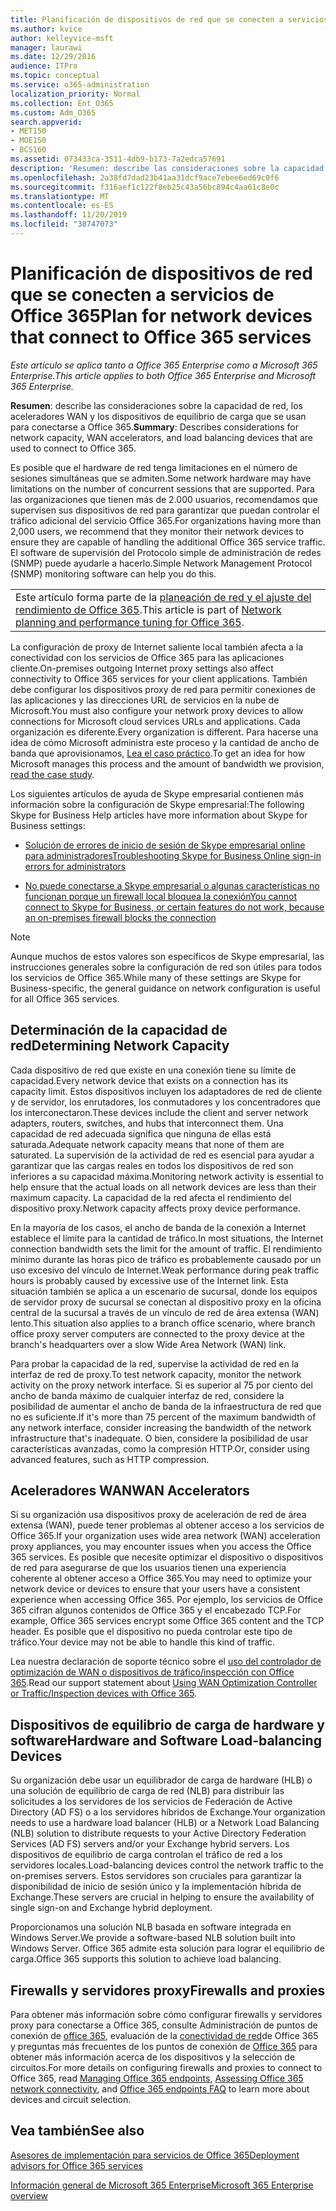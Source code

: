 ```yaml
---
title: Planificación de dispositivos de red que se conecten a servicios de Office 365
ms.author: kvice
author: kelleyvice-msft
manager: laurawi
ms.date: 12/29/2016
audience: ITPro
ms.topic: conceptual
ms.service: o365-administration
localization_priority: Normal
ms.collection: Ent_O365
ms.custom: Adm_O365
search.appverid:
- MET150
- MOE150
- BCS160
ms.assetid: 073433ca-3511-4db9-b173-7a2edca57691
description: 'Resumen: describe las consideraciones sobre la capacidad de red, los aceleradores WAN y los dispositivos de equilibrio de carga que se usan para conectarse a Office 365.'
ms.openlocfilehash: 2a38fd7dad23b41aa31dcf9ace7ebee6ed69c0f6
ms.sourcegitcommit: f316aef1c122f8eb25c43a56bc894c4aa61c8e0c
ms.translationtype: MT
ms.contentlocale: es-ES
ms.lasthandoff: 11/20/2019
ms.locfileid: "38747073"
---
```

# <a name="plan-for-network-devices-that-connect-to-office-365-services"></a><span data-ttu-id="aaf85-103">Planificación de dispositivos de red que se conecten a servicios de Office 365</span><span class="sxs-lookup"><span data-stu-id="aaf85-103">Plan for network devices that connect to Office 365 services</span></span>

<span data-ttu-id="aaf85-104">*Este artículo se aplica tanto a Office 365 Enterprise como a Microsoft 365 Enterprise.*</span><span class="sxs-lookup"><span data-stu-id="aaf85-104">*This article applies to both Office 365 Enterprise and Microsoft 365 Enterprise.*</span></span>
  
<span data-ttu-id="aaf85-105">**Resumen**: describe las consideraciones sobre la capacidad de red, los aceleradores WAN y los dispositivos de equilibrio de carga que se usan para conectarse a Office 365.</span><span class="sxs-lookup"><span data-stu-id="aaf85-105">**Summary**: Describes considerations for network capacity, WAN accelerators, and load balancing devices that are used to connect to Office 365.</span></span>

<span data-ttu-id="aaf85-106">Es posible que el hardware de red tenga limitaciones en el número de sesiones simultáneas que se admiten.</span><span class="sxs-lookup"><span data-stu-id="aaf85-106">Some network hardware may have limitations on the number of concurrent sessions that are supported.</span></span> <span data-ttu-id="aaf85-107">Para las organizaciones que tienen más de 2.000 usuarios, recomendamos que supervisen sus dispositivos de red para garantizar que puedan controlar el tráfico adicional del servicio Office 365.</span><span class="sxs-lookup"><span data-stu-id="aaf85-107">For organizations having more than 2,000 users, we recommend that they monitor their network devices to ensure they are capable of handling the additional Office 365 service traffic.</span></span> <span data-ttu-id="aaf85-108">El software de supervisión del Protocolo simple de administración de redes (SNMP) puede ayudarle a hacerlo.</span><span class="sxs-lookup"><span data-stu-id="aaf85-108">Simple Network Management Protocol (SNMP) monitoring software can help you do this.</span></span>

||
|:-----|
| <span data-ttu-id="aaf85-109">Este artículo forma parte de la [planeación de red y el ajuste del rendimiento de Office 365](https://aka.ms/tune).</span><span class="sxs-lookup"><span data-stu-id="aaf85-109">This article is part of [Network planning and performance tuning for Office 365](https://aka.ms/tune).</span></span>|

<span data-ttu-id="aaf85-110">La configuración de proxy de Internet saliente local también afecta a la conectividad con los servicios de Office 365 para las aplicaciones cliente.</span><span class="sxs-lookup"><span data-stu-id="aaf85-110">On-premises outgoing Internet proxy settings also affect connectivity to Office 365 services for your client applications.</span></span> <span data-ttu-id="aaf85-111">También debe configurar los dispositivos proxy de red para permitir conexiones de las aplicaciones y las direcciones URL de servicios en la nube de Microsoft.</span><span class="sxs-lookup"><span data-stu-id="aaf85-111">You must also configure your network proxy devices to allow connections for Microsoft cloud services URLs and applications.</span></span> <span data-ttu-id="aaf85-112">Cada organización es diferente.</span><span class="sxs-lookup"><span data-stu-id="aaf85-112">Every organization is different.</span></span> <span data-ttu-id="aaf85-113">Para hacerse una idea de cómo Microsoft administra este proceso y la cantidad de ancho de banda que aprovisionamos, [Lea el caso práctico](https://www.microsoft.com/itshowcase/Article/Content/631/Optimizing-network-performance-for-Microsoft-Office-365).</span><span class="sxs-lookup"><span data-stu-id="aaf85-113">To get an idea for how Microsoft manages this process and the amount of bandwidth we provision, [read the case study](https://www.microsoft.com/itshowcase/Article/Content/631/Optimizing-network-performance-for-Microsoft-Office-365).</span></span>
  
<span data-ttu-id="aaf85-114">Los siguientes artículos de ayuda de Skype empresarial contienen más información sobre la configuración de Skype empresarial:</span><span class="sxs-lookup"><span data-stu-id="aaf85-114">The following Skype for Business Help articles have more information about Skype for Business settings:</span></span>
  
- [<span data-ttu-id="aaf85-115">Solución de errores de inicio de sesión de Skype empresarial online para administradores</span><span class="sxs-lookup"><span data-stu-id="aaf85-115">Troubleshooting Skype for Business Online sign-in errors for administrators</span></span>](https://docs.microsoft.com/skypeforbusiness/set-up-skype-for-business-online/troubleshooting-sign-in-errors-for-admins)

- [<span data-ttu-id="aaf85-116">No puede conectarse a Skype empresarial o algunas características no funcionan porque un firewall local bloquea la conexión</span><span class="sxs-lookup"><span data-stu-id="aaf85-116">You cannot connect to Skype for Business, or certain features do not work, because an on-premises firewall blocks the connection</span></span>](https://go.microsoft.com/fwlink/p/?LinkID=243625)

> [!NOTE]
> <span data-ttu-id="aaf85-117">Aunque muchos de estos valores son específicos de Skype empresarial, las instrucciones generales sobre la configuración de red son útiles para todos los servicios de Office 365.</span><span class="sxs-lookup"><span data-stu-id="aaf85-117">While many of these settings are Skype for Business-specific, the general guidance on network configuration is useful for all Office 365 services.</span></span>
  
## <a name="determining-network-capacity"></a><span data-ttu-id="aaf85-118">Determinación de la capacidad de red</span><span class="sxs-lookup"><span data-stu-id="aaf85-118">Determining Network Capacity</span></span>

<span data-ttu-id="aaf85-119">Cada dispositivo de red que existe en una conexión tiene su límite de capacidad.</span><span class="sxs-lookup"><span data-stu-id="aaf85-119">Every network device that exists on a connection has its capacity limit.</span></span> <span data-ttu-id="aaf85-120">Estos dispositivos incluyen los adaptadores de red de cliente y de servidor, los enrutadores, los conmutadores y los concentradores que los interconectaron.</span><span class="sxs-lookup"><span data-stu-id="aaf85-120">These devices include the client and server network adapters, routers, switches, and hubs that interconnect them.</span></span> <span data-ttu-id="aaf85-121">Una capacidad de red adecuada significa que ninguna de ellas está saturada.</span><span class="sxs-lookup"><span data-stu-id="aaf85-121">Adequate network capacity means that none of them are saturated.</span></span> <span data-ttu-id="aaf85-122">La supervisión de la actividad de red es esencial para ayudar a garantizar que las cargas reales en todos los dispositivos de red son inferiores a su capacidad máxima.</span><span class="sxs-lookup"><span data-stu-id="aaf85-122">Monitoring network activity is essential to help ensure that the actual loads on all network devices are less than their maximum capacity.</span></span> <span data-ttu-id="aaf85-123">La capacidad de la red afecta el rendimiento del dispositivo proxy.</span><span class="sxs-lookup"><span data-stu-id="aaf85-123">Network capacity affects proxy device performance.</span></span>
  
<span data-ttu-id="aaf85-124">En la mayoría de los casos, el ancho de banda de la conexión a Internet establece el límite para la cantidad de tráfico.</span><span class="sxs-lookup"><span data-stu-id="aaf85-124">In most situations, the Internet connection bandwidth sets the limit for the amount of traffic.</span></span> <span data-ttu-id="aaf85-125">El rendimiento mínimo durante las horas pico de tráfico es probablemente causado por un uso excesivo del vínculo de Internet.</span><span class="sxs-lookup"><span data-stu-id="aaf85-125">Weak performance during peak traffic hours is probably caused by excessive use of the Internet link.</span></span> <span data-ttu-id="aaf85-126">Esta situación también se aplica a un escenario de sucursal, donde los equipos de servidor proxy de sucursal se conectan al dispositivo proxy en la oficina central de la sucursal a través de un vínculo de red de área extensa (WAN) lento.</span><span class="sxs-lookup"><span data-stu-id="aaf85-126">This situation also applies to a branch office scenario, where branch office proxy server computers are connected to the proxy device at the branch's headquarters over a slow Wide Area Network (WAN) link.</span></span>
  
<span data-ttu-id="aaf85-127">Para probar la capacidad de la red, supervise la actividad de red en la interfaz de red de proxy.</span><span class="sxs-lookup"><span data-stu-id="aaf85-127">To test network capacity, monitor the network activity on the proxy network interface.</span></span> <span data-ttu-id="aaf85-128">Si es superior al 75 por ciento del ancho de banda máximo de cualquier interfaz de red, considere la posibilidad de aumentar el ancho de banda de la infraestructura de red que no es suficiente.</span><span class="sxs-lookup"><span data-stu-id="aaf85-128">If it's more than 75 percent of the maximum bandwidth of any network interface, consider increasing the bandwidth of the network infrastructure that's inadequate.</span></span> <span data-ttu-id="aaf85-129">O bien, considere la posibilidad de usar características avanzadas, como la compresión HTTP.</span><span class="sxs-lookup"><span data-stu-id="aaf85-129">Or, consider using advanced features, such as HTTP compression.</span></span>
  
## <a name="wan-accelerators"></a><span data-ttu-id="aaf85-130">Aceleradores WAN</span><span class="sxs-lookup"><span data-stu-id="aaf85-130">WAN Accelerators</span></span>

<span data-ttu-id="aaf85-131">Si su organización usa dispositivos proxy de aceleración de red de área extensa (WAN), puede tener problemas al obtener acceso a los servicios de Office 365.</span><span class="sxs-lookup"><span data-stu-id="aaf85-131">If your organization uses wide area network (WAN) acceleration proxy appliances, you may encounter issues when you access the Office 365 services.</span></span> <span data-ttu-id="aaf85-132">Es posible que necesite optimizar el dispositivo o dispositivos de red para asegurarse de que los usuarios tienen una experiencia coherente al obtener acceso a Office 365.</span><span class="sxs-lookup"><span data-stu-id="aaf85-132">You may need to optimize your network device or devices to ensure that your users have a consistent experience when accessing Office 365.</span></span> <span data-ttu-id="aaf85-133">Por ejemplo, los servicios de Office 365 cifran algunos contenidos de Office 365 y el encabezado TCP.</span><span class="sxs-lookup"><span data-stu-id="aaf85-133">For example, Office 365 services encrypt some Office 365 content and the TCP header.</span></span> <span data-ttu-id="aaf85-134">Es posible que el dispositivo no pueda controlar este tipo de tráfico.</span><span class="sxs-lookup"><span data-stu-id="aaf85-134">Your device may not be able to handle this kind of traffic.</span></span>
  
<span data-ttu-id="aaf85-135">Lea nuestra declaración de soporte técnico sobre el [uso del controlador de optimización de WAN o dispositivos de tráfico/inspección con Office 365](https://support.microsoft.com/kb/2690045).</span><span class="sxs-lookup"><span data-stu-id="aaf85-135">Read our support statement about [Using WAN Optimization Controller or Traffic/Inspection devices with Office 365](https://support.microsoft.com/kb/2690045).</span></span>
  
## <a name="hardware-and-software-load-balancing-devices"></a><span data-ttu-id="aaf85-136">Dispositivos de equilibrio de carga de hardware y software</span><span class="sxs-lookup"><span data-stu-id="aaf85-136">Hardware and Software Load-balancing Devices</span></span>

<span data-ttu-id="aaf85-137">Su organización debe usar un equilibrador de carga de hardware (HLB) o una solución de equilibrio de carga de red (NLB) para distribuir las solicitudes a los servidores de los servicios de Federación de Active Directory (AD FS) o a los servidores híbridos de Exchange.</span><span class="sxs-lookup"><span data-stu-id="aaf85-137">Your organization needs to use a hardware load balancer (HLB) or a Network Load Balancing (NLB) solution to distribute requests to your Active Directory Federation Services (AD FS) servers and/or your Exchange hybrid servers.</span></span> <span data-ttu-id="aaf85-138">Los dispositivos de equilibrio de carga controlan el tráfico de red a los servidores locales.</span><span class="sxs-lookup"><span data-stu-id="aaf85-138">Load-balancing devices control the network traffic to the on-premises servers.</span></span> <span data-ttu-id="aaf85-139">Estos servidores son cruciales para garantizar la disponibilidad de inicio de sesión único y la implementación híbrida de Exchange.</span><span class="sxs-lookup"><span data-stu-id="aaf85-139">These servers are crucial in helping to ensure the availability of single sign-on and Exchange hybrid deployment.</span></span>
  
<span data-ttu-id="aaf85-140">Proporcionamos una solución NLB basada en software integrada en Windows Server.</span><span class="sxs-lookup"><span data-stu-id="aaf85-140">We provide a software-based NLB solution built into Windows Server.</span></span> <span data-ttu-id="aaf85-141">Office 365 admite esta solución para lograr el equilibrio de carga.</span><span class="sxs-lookup"><span data-stu-id="aaf85-141">Office 365 supports this solution to achieve load balancing.</span></span>
  
## <a name="firewalls-and-proxies"></a><span data-ttu-id="aaf85-142">Firewalls y servidores proxy</span><span class="sxs-lookup"><span data-stu-id="aaf85-142">Firewalls and proxies</span></span>

<span data-ttu-id="aaf85-143">Para obtener más información sobre cómo configurar firewalls y servidores proxy para conectarse a Office 365, consulte Administración de puntos de conexión de [office 365](https://support.office.com/article/99cab9d4-ef59-4207-9f2b-3728eb46bf9a), evaluación de la [conectividad de red](assessing-network-connectivity.md)de Office 365 y preguntas más frecuentes de los puntos de conexión de [Office 365](https://support.office.com/article/d4088321-1c89-4b96-9c99-54c75cae2e6d) para obtener más información acerca de los dispositivos y la selección de circuitos.</span><span class="sxs-lookup"><span data-stu-id="aaf85-143">For more details on configuring firewalls and proxies to connect to Office 365, read [Managing Office 365 endpoints](https://support.office.com/article/99cab9d4-ef59-4207-9f2b-3728eb46bf9a), [Assessing Office 365 network connectivity](assessing-network-connectivity.md), and [Office 365 endpoints FAQ](https://support.office.com/article/d4088321-1c89-4b96-9c99-54c75cae2e6d) to learn more about devices and circuit selection.</span></span>
  
## <a name="see-also"></a><span data-ttu-id="aaf85-144">Vea también</span><span class="sxs-lookup"><span data-stu-id="aaf85-144">See also</span></span>

[<span data-ttu-id="aaf85-145">Asesores de implementación para servicios de Office 365</span><span class="sxs-lookup"><span data-stu-id="aaf85-145">Deployment advisors for Office 365 services</span></span>](deployment-advisors-for-office-365.md)

[<span data-ttu-id="aaf85-146">Información general de Microsoft 365 Enterprise</span><span class="sxs-lookup"><span data-stu-id="aaf85-146">Microsoft 365 Enterprise overview</span></span>](https://docs.microsoft.com/microsoft-365/enterprise/microsoft-365-overview)
